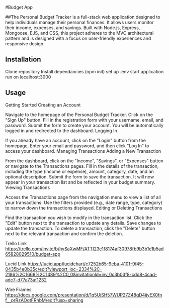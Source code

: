 #Budget App

##The Personal Budget Tracker is a full-stack web application designed to help individuals manage their personal finances. It allows users monitor their income, expenses, and savings. Built with Node.js, Express, Mongoose, EJS, and CSS, this project adheres to the MVC architectural pattern and is designed with a focus on user-friendly experiences and responsive design.


## Installation
Clone repository
Install dependancies (npm init)
set up .env
start application
run on localhost:3000



## Usage

Getting Started
Creating an Account

Navigate to the homepage of the Personal Budget Tracker.
Click on the "Sign Up" button.
Fill in the registration form with your username, email, and password.
Submit the form to create your account. You will be automatically logged in and redirected to the dashboard.
Logging In

If you already have an account, click on the "Login" button from the homepage.
Enter your email and password, and then click "Log In" to access your dashboard.
Managing Transactions
Adding a New Transaction

From the dashboard, click on the "Income", "Savings", or "Expenses" button or navigate to the Transactions pages.
Fill in the details of the transaction, including the type (income or expense), amount, category, date, and an optional description.
Submit the form to save the transaction. It will now appear in your transaction list and be reflected in your budget summary.
Viewing Transactions

Access the Transactions page from the navigation menu to view a list of all your transactions.
Use the filters provided (e.g., date range, type, category) to narrow down the transactions displayed.
Editing or Deleting Transactions

Find the transaction you wish to modify in the transaction list.
Click the "Edit" button next to the transaction to update any details. Save changes to update the transaction.
To delete a transaction, click the "Delete" button next to the relevant transaction and confirm the deletion.







Trello Link
https://trello.com/invite/b/hySaXwMF/ATTI23e1f8174af30978fb9b3b1e1b5ad65828029510/budget-app


Lucid Link
https://lucid.app/lucidchart/c7252b65-9eba-4101-9f45-0435b4e0b35c/edit?viewport_loc=2334%2C-2186%2C1668%2C1489%2C0_0&invitationId=inv_0c3b03f8-cdd8-4cad-adc7-d77a73af1232


Wire Frames 
https://docs.google.com/presentation/d/1q5UiSH57WUP27Z48qD4ijyEX0fnf__prRzAOotFRhbM/edit?usp=sharing









